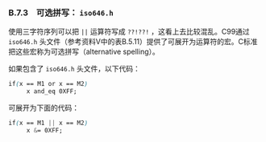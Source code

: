 ### B.7.3　可选拼写： `iso646.h` 

使用三字符序列可以把 `||` 运算符写成 `??!??!` ，这看上去比较混乱。C99通过 `iso646.h` 头文件（参考资料V中的表B.5.11）提供了可展开为运算符的宏。C标准把这些宏称为可选拼写（alternative spelling）。

如果包含了 `iso646.h` 头文件，以下代码：

```css
if(x == M1 or x == M2)
     x and_eq 0XFF;
```

可展开为下面的代码：

```css
if(x == M1 || x == M2)
     x &= 0XFF;
```

